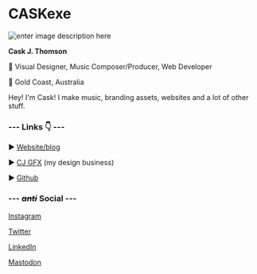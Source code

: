 

# CASKexe

![enter image description here](https://iamcask.me/dp.png)

**Cask J. Thomson**

:briefcase: Visual Designer, Music Composer/Producer, Web Developer

:pushpin:  Gold Coast, Australia





Hey! I'm Cask!
I make music, branding assets, websites and a lot of other stuff.

### --- Links :point_down: ---

:arrow_forward: [Website/blog](https://cask.zone)

:arrow_forward: [CJ GFX](https://cjgfx.com.au) (my design business)

:arrow_forward: [Github](https://github.com/caskexe)


### --- *~~anti~~* **Social** ---
[Instagram](https://instagram.com/instacask)

[Twitter](https://twitter.com/caskjt)

[LinkedIn](https://www.linkedin.com/in/linkedcask/)

<a rel="me" href="https://mastodon.social/@caskexe">Mastodon</a>
